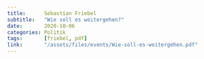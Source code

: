 ```yaml
---
title:      Sebastian Friebel
subtitle:   "Wie soll es weitergehen?"
date:       2020-10-06
categories: Politik
tags:       [friebel, pdf]
link:       "/assets/files/events/Wie-soll-es-weitergehen.pdf"
---
```

